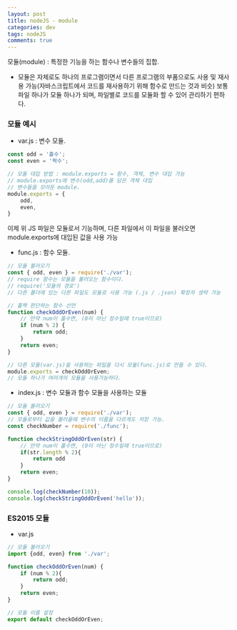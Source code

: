 ```yaml
---  
layout: post
title: nodeJS - module
categories: dev
tags: nodeJS
comments: true
---
```


모듈(module) : 특정한 기능을 하는 함수나 변수들의 집합. 

- 모듈은 자체로도 하나의 프로그램이면서 다른 프로그램의 부품으로도 사용 및 재사용 가능(자바스크립트에서 코드를 재사용하기 위해 함수로 만드는 것과 비슷) 보통 파일 하나가 모듈 하나가 되며, 파일별로 코드를 모듈화 할 수 있어 관리하기 편하다.

### 모듈 예시

- var.js : 변수 모듈.
```javascript
const odd = '홀수';
const even = '짝수';

// 모듈 대입 방법 : module.exports = 함수, 객체, 변수 대입 가능
// module.exports에 변수(odd,add)를 담은 객체 대입
// 변수들을 모아둔 module.
module.exports = {
    odd,
    even,
}
```
이제 위 JS 파일은 모듈로서 기능하며, 다른 파일에서 이 파일을 불러오면 module.exports에 대입된 값을 사용 가능

- func.js : 함수 모듈.

```javascript
// 모듈 불러오기
const { odd, even } = require('./var');
// require 함수는 모듈을 불러오는 함수이다.
// require('모듈의 경로')
// 다른 폴더에 있는 다른 파일도 모듈로 사용 가능 (.js / .json) 확장자 생략 가능

// 홀짝 판단하는 함수 선언
function checkOddOrEven(num) {
    // 만약 num이 홀수면, (0이 아닌 정수일때 true이므로)
    if (num % 2) {
        return odd;
    }
    return even;
}

// 다른 모듈(var.js)을 사용하는 파일을 다시 모듈(func.js)로 만들 수 있다.
module.exports = checkOddOrEven;
// 모듈 하나가 여러개의 모듈을 사용가능하다.
```

- index.js : 변수 모듈과 함수 모듈을 사용하는 모듈

```javascript
// 모듈 불러오기
const { odd, even } = require('./var');
// 모듈로부터 값을 불러올때 변수의 이름을 다르게도 저장 가능. 
const checkNumber = require('./func');

function checkStringOddOrEven(str) {
    // 만약 num이 홀수면, (0이 아닌 정수일때 true이므로)
    if(str.length % 2){
        return odd
    }
    return even;
}

console.log(checkNumber(10));
console.log(checkStringOddOrEven('hello'));
```

### ES2015 모듈

- var.js

```javascript
// 모듈 불러오기
import {odd, even} from './var';

function checkOddOrEven(num) {
    if (num % 2){
        return odd;
    }
    return even;
}

// 모듈 이름 설정
export default checkOddOrEven;
```